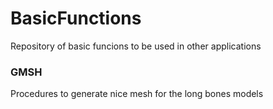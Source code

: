 # BasicFunctions
Repository of basic funcions to be used in other applications

### GMSH
Procedures to generate nice mesh for the long bones models
